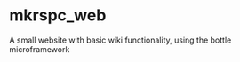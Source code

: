 mkrspc_web
==========

A small website with basic wiki functionality, using the bottle microframework
